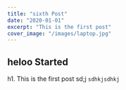```yaml
---
title: "sixth Post"
date: "2020-01-01"
excerpt: "This is the first post"
cover_image: "/images/laptop.jpg"
---
```


## heloo Started

h1. This is the first post
sd;j
`sdhkjsdhkj`
